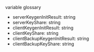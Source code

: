 variable glossary

- serverKeygenInitResult: string
- serverKeyShare: string
- clientKeygenInitResult: string
- clientKeyShare: string
- clientBackupKeygenInitResult: string
- clientBackupKeyShare: string



